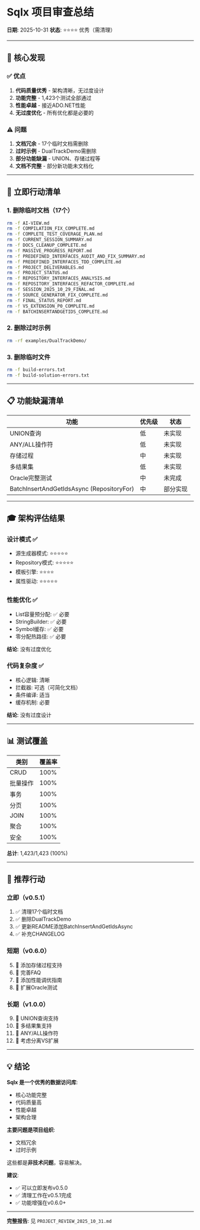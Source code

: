 # Sqlx 项目审查总结

**日期**: 2025-10-31
**状态**: ⭐⭐⭐⭐ 优秀（需清理）

---

## 🎯 核心发现

### ✅ 优点

1. **代码质量优秀** - 架构清晰，无过度设计
2. **功能完整** - 1,423个测试全部通过
3. **性能卓越** - 接近ADO.NET性能
4. **无过度优化** - 所有优化都是必要的

### ⚠️ 问题

1. **文档冗余** - 17个临时文档需删除
2. **过时示例** - DualTrackDemo需删除
3. **部分功能缺漏** - UNION、存储过程等
4. **文档不完整** - 部分新功能未文档化

---

## 🚀 立即行动清单

### 1. 删除临时文档（17个）

```bash
rm -f AI-VIEW.md
rm -f COMPILATION_FIX_COMPLETE.md
rm -f COMPLETE_TEST_COVERAGE_PLAN.md
rm -f CURRENT_SESSION_SUMMARY.md
rm -f DOCS_CLEANUP_COMPLETE.md
rm -f MASSIVE_PROGRESS_REPORT.md
rm -f PREDEFINED_INTERFACES_AUDIT_AND_FIX_SUMMARY.md
rm -f PREDEFINED_INTERFACES_TDD_COMPLETE.md
rm -f PROJECT_DELIVERABLES.md
rm -f PROJECT_STATUS.md
rm -f REPOSITORY_INTERFACES_ANALYSIS.md
rm -f REPOSITORY_INTERFACES_REFACTOR_COMPLETE.md
rm -f SESSION_2025_10_29_FINAL.md
rm -f SOURCE_GENERATOR_FIX_COMPLETE.md
rm -f FINAL_STATUS_REPORT.md
rm -f VS_EXTENSION_P0_COMPLETE.md
rm -f BATCHINSERTANDGETIDS_COMPLETE.md
```

### 2. 删除过时示例

```bash
rm -rf examples/DualTrackDemo/
```

### 3. 删除临时文件

```bash
rm -f build-errors.txt
rm -f build-solution-errors.txt
```

---

## 📋 功能缺漏清单

| 功能 | 优先级 | 状态 |
|------|--------|------|
| UNION查询 | 低 | 未实现 |
| ANY/ALL操作符 | 低 | 未实现 |
| 存储过程 | 中 | 未实现 |
| 多结果集 | 低 | 未实现 |
| Oracle完整测试 | 中 | 未完成 |
| BatchInsertAndGetIdsAsync (RepositoryFor) | 中 | 部分实现 |

---

## 🎓 架构评估结果

### 设计模式 ✅

- 源生成器模式: ⭐⭐⭐⭐⭐
- Repository模式: ⭐⭐⭐⭐⭐
- 模板引擎: ⭐⭐⭐⭐
- 属性驱动: ⭐⭐⭐⭐⭐

### 性能优化 ✅

- List容量预分配: ✅ 必要
- StringBuilder: ✅ 必要
- Symbol缓存: ✅ 必要
- 零分配热路径: ✅ 必要

**结论**: 没有过度优化

### 代码复杂度 ✅

- 核心逻辑: 清晰
- 拦截器: 可选（可简化文档）
- 条件编译: 适当
- 缓存机制: 必要

**结论**: 没有过度设计

---

## 📊 测试覆盖

| 类别 | 覆盖率 |
|------|--------|
| CRUD | 100% |
| 批量操作 | 100% |
| 事务 | 100% |
| 分页 | 100% |
| JOIN | 100% |
| 聚合 | 100% |
| 安全 | 100% |

**总计**: 1,423/1,423 (100%)

---

## 🎯 推荐行动

### 立即（v0.5.1）

1. ✅ 清理17个临时文档
2. ✅ 删除DualTrackDemo
3. ✅ 更新README添加BatchInsertAndGetIdsAsync
4. ✅ 补充CHANGELOG

### 短期（v0.6.0）

5. 📝 添加存储过程支持
6. 📝 完善FAQ
7. 📝 添加性能调优指南
8. 📝 扩展Oracle测试

### 长期（v1.0.0）

9. 📝 UNION查询支持
10. 📝 多结果集支持
11. 📝 ANY/ALL操作符
12. 📝 考虑分离VS扩展

---

## 💡 结论

**Sqlx 是一个优秀的数据访问库**:
- 核心功能完整
- 代码质量高
- 性能卓越
- 架构合理

**主要问题是项目组织**:
- 文档冗余
- 过时示例

这些都是**非技术问题**，容易解决。

**建议**:
- ✅ 可以立即发布v0.5.0
- ✅ 清理工作在v0.5.1完成
- ✅ 功能增强在v0.6.0+

---

**完整报告**: 见 `PROJECT_REVIEW_2025_10_31.md`

